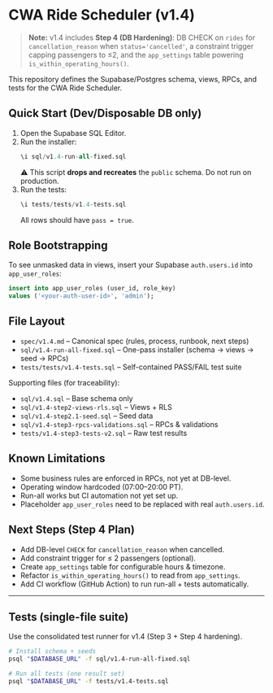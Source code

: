 # CWA Ride Scheduler (v1.4)

> **Note:** v1.4 includes **Step 4 (DB Hardening)**: DB CHECK on `rides` for `cancellation_reason` when `status='cancelled'`, a constraint trigger capping passengers to ≤2, and the `app_settings` table powering `is_within_operating_hours()`.


This repository defines the Supabase/Postgres schema, views, RPCs, and tests for the CWA Ride Scheduler.

## Quick Start (Dev/Disposable DB only)

1. Open the Supabase SQL Editor.
2. Run the installer:
   ```sql
   \i sql/v1.4-run-all-fixed.sql
   ```
   ⚠️ This script **drops and recreates** the `public` schema. Do not run on production.
3. Run the tests:
   ```sql
   \i tests/tests/v1.4-tests.sql
   ```
   All rows should have `pass = true`.

## Role Bootstrapping

To see unmasked data in views, insert your Supabase `auth.users.id` into `app_user_roles`:

```sql
insert into app_user_roles (user_id, role_key)
values ('<your-auth-user-id>', 'admin');
```

## File Layout

- `spec/v1.4.md` – Canonical spec (rules, process, runbook, next steps)
- `sql/v1.4-run-all-fixed.sql` – One-pass installer (schema → views → seed → RPCs)
- `tests/tests/v1.4-tests.sql` – Self-contained PASS/FAIL test suite

Supporting files (for traceability):
- `sql/v1.4.sql` – Base schema only
- `sql/v1.4-step2-views-rls.sql` – Views + RLS
- `sql/v1.4-step2.1-seed.sql` – Seed data
- `sql/v1.4-step3-rpcs-validations.sql` – RPCs & validations
- `tests/v1.4-step3-tests-v2.sql` – Raw test results

## Known Limitations

- Some business rules are enforced in RPCs, not yet at DB-level.
- Operating window hardcoded (07:00–20:00 PT).
- Run-all works but CI automation not yet set up.
- Placeholder `app_user_roles` need to be replaced with real `auth.users.id`.

## Next Steps (Step 4 Plan)

- Add DB-level `CHECK` for `cancellation_reason` when cancelled.
- Add constraint trigger for ≤ 2 passengers (optional).
- Create `app_settings` table for configurable hours & timezone.
- Refactor `is_within_operating_hours()` to read from `app_settings`.
- Add CI workflow (GitHub Action) to run run-all + tests automatically.

---

## Tests (single-file suite)

Use the consolidated test runner for v1.4 (Step 3 + Step 4 hardening).

```bash
# Install schema + seeds
psql "$DATABASE_URL" -f sql/v1.4-run-all-fixed.sql

# Run all tests (one result set)
psql "$DATABASE_URL" -f tests/v1.4-tests.sql
```

